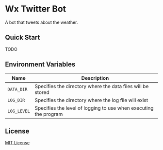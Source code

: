 # Wx Twitter Bot

A bot that tweets about the weather.

## Quick Start
TODO

## Environment Variables
| Name | Description |
| ---- | ----------- |
| `DATA_DIR` | Specifies the directory where the data files will be stored |
| `LOG_DIR` | Specifies the directory where the log file will exist |
| `LOG_LEVEL` | Specifies the level of logging to use when executing the program |

## License

[MIT License](https://github.com/jnsnkrllive/wx-twitter-bot/blob/master/LICENSE)
